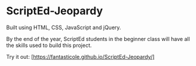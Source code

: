 # ScriptEd-Jeopardy

Built using HTML, CSS, JavaScript and jQuery.

By the end of the year, ScriptEd students in the beginner class will have all the skills used to build this project.

Try it out: [https://fantasticole.github.io/ScriptEd-Jeopardy/]